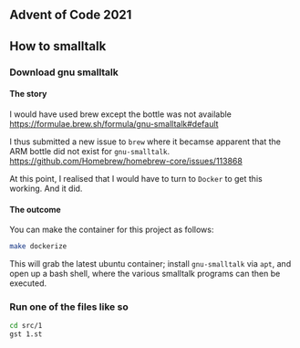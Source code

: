 Advent of Code 2021
-------------------

## How to smalltalk
### Download gnu smalltalk

#### The story
I would have used brew except the bottle was not available
https://formulae.brew.sh/formula/gnu-smalltalk#default

I thus submitted a new issue to `brew` where it becamse apparent that the ARM bottle did not exist for `gnu-smalltalk`.
https://github.com/Homebrew/homebrew-core/issues/113868

At this point, I realised that I would have to turn to `Docker` to get this working. And it did.

#### The outcome
You can make the container for this project as follows:

```sh
make dockerize
```

This will grab the latest ubuntu container; install `gnu-smalltalk` via `apt`, and open up a bash shell, where the various smalltalk programs can then be executed.

### Run one of the files like so
```sh
cd src/1
gst 1.st
```